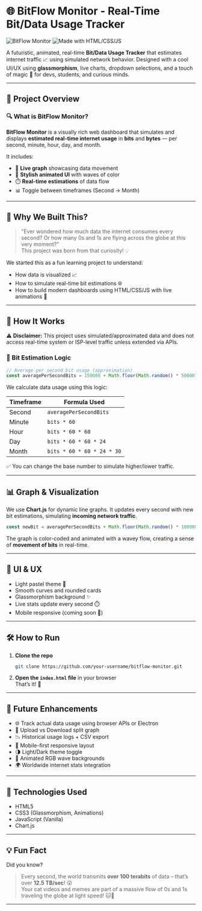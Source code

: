 # 🌐 BitFlow Monitor - Real-Time Bit/Data Usage Tracker

![BitFlow Monitor](https://img.shields.io/badge/status-live-brightgreen?style=flat-square)
![Made with HTML/CSS/JS](https://img.shields.io/badge/tech-stack-html%20%7C%20css%20%7C%20js-blue?style=flat-square)

A futuristic, animated, real-time **Bit/Data Usage Tracker** that estimates internet traffic 📈 using simulated network behavior. Designed with a cool UI/UX using **glassmorphism**, live charts, dropdown selections, and a touch of magic 💫 for devs, students, and curious minds.

---

## 🚀 Project Overview

### 🔍 What is BitFlow Monitor?

**BitFlow Monitor** is a visually rich web dashboard that simulates and displays **estimated real-time internet usage** in **bits** and **bytes** — per second, minute, hour, day, and month.

It includes:
- 🔄 **Live graph** showcasing data movement
- 🎨 **Stylish animated UI** with waves of color
- ⏱️ **Real-time estimations** of data flow
- 📊 Toggle between timeframes (Second → Month)

---

## 🎯 Why We Built This?

> "Ever wondered how much data the internet consumes every second? Or how many 0s and 1s are flying across the globe at this very moment?"  
> This project was born from that curiosity! 💡

We started this as a fun learning project to understand:
- How data is visualized 📈
- How to simulate real-time bit estimations 🌐
- How to build modern dashboards using HTML/CSS/JS with live animations 🚀

---

## 📐 How It Works

⚠️ **Disclaimer:** This project uses simulated/approximated data and does not access real-time system or ISP-level traffic unless extended via APIs.

### 🧠 Bit Estimation Logic

```js
// Average per second bit usage (approximation)
const averagePerSecondBits = 150000 + Math.floor(Math.random() * 50000);
```

We calculate data usage using this logic:

| Timeframe | Formula Used |
|----------|-----------------------------|
| Second   | `averagePerSecondBits` |
| Minute   | `bits * 60` |
| Hour     | `bits * 60 * 60` |
| Day      | `bits * 60 * 60 * 24` |
| Month    | `bits * 60 * 60 * 24 * 30` |

✅ You can change the base number to simulate higher/lower traffic.

---

## 📊 Graph & Visualization

We use **Chart.js** for dynamic line graphs. It updates every second with new bit estimations, simulating **incoming network traffic**.

```js
const newBit = averagePerSecondBits + Math.floor(Math.random() * 100000);
```

The graph is color-coded and animated with a wavey flow, creating a sense of **movement of bits** in real-time.

---

## 🎨 UI & UX

- Light pastel theme 💫
- Smooth curves and rounded cards
- Glassmorphism background ✨
- Live stats update every second ⏱️
- Mobile responsive (coming soon 📱)

---

## 🛠️ How to Run

1. **Clone the repo**  
   ```bash
   git clone https://github.com/your-username/bitflow-monitor.git
   ```

2. **Open the `index.html` file** in your browser  
   That’s it! 🎉

---

## 🌈 Future Enhancements

- 🌐 Track actual data usage using browser APIs or Electron
- 📶 Upload vs Download split graph
- 📉 Historical usage logs + CSV export
- 📱 Mobile-first responsive layout
- 🌗 Light/Dark theme toggle
- 🌊 Animated RGB wave backgrounds
- 🌍 Worldwide internet stats integration

---

## 🤖 Technologies Used

- HTML5
- CSS3 (Glassmorphism, Animations)
- JavaScript (Vanilla)
- Chart.js

---

## 💡 Fun Fact

Did you know?  
> Every second, the world transmits **over 100 terabits** of data – that’s over **12.5 TB/sec**! 😲  
> Your cat videos and memes are part of a massive flow of 0s and 1s traveling the globe at light speed! 🐱📡

---
